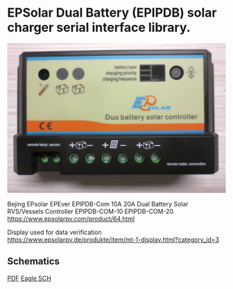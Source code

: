 # EPSolar Dual Battery (EPIPDB) solar charger serial interface library.

![EPIPDB-Com Picture](extras/EPIPDB-Com-20A_top.jpg?raw=true "EPIPDB-Com Picture")

Bejing EPsolar
EPEver EPIPDB-Com 10A 20A Dual Battery Solar RVS/Vessels Controller
EPIPDB-COM-10
EPIPDB-COM-20
https://www.epsolarpv.com/product/64.html

Display used for data verification
https://www.epsolarpv.de/produkte/item/mt-1-display.html?category_id=3

## Schematics

[PDF](extras/inout-eagle-schematic.pdf)
[Eagle SCH](extras/inout-eagle-schematic.sch)